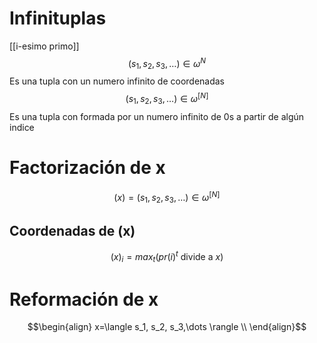 # Infinituplas
[[i-esimo primo]]
$$(s_1, s_2, s_3,\dots)\in\omega^{N}$$
Es una tupla con un numero infinito de coordenadas
$$(s_1, s_2, s_3,\dots)\in\omega^{[N]}$$
Es una tupla con formada por un numero infinito de 0s a partir de algún indice
# Factorización de x
$$
(x)=(s_1, s_2, s_3,\dots)\in\omega^{[N]}
$$
## Coordenadas de (x)
$$
(x)_i = max_t (pr(i)^t \text{ divide a } x)
$$
# Reformación de x
$$\begin{align}
x=\langle s_1, s_2, s_3,\dots \rangle \\
\end{align}$$
